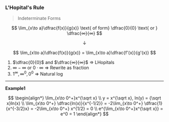 ### L'Hopital's Rule
> Indeterminate Forms


$$
    \lim_{x\to a}\dfrac{f(x)}{g(x)} \text{ of form} \dfrac{0}{0} \text{ or } \dfrac{∞}{∞}
$$

$$
    \downarrow
$$

$$
    \lim_{x\to a}\dfrac{f(x)}{g(x)} = \lim_{x\to a}\dfrac{f'(x)}{g'(x)}
$$

1. $\dfrac{0}{0}$ and $\dfrac{∞}{∞}$ => LHopitals 
2. $∞ -∞$ or $0 \cdot ∞$ => Rewrite as fraction
3. $1^∞, ∞^0, 0^0$ => Natural log

---

**Example1**

$$
    \begin{align*}
        \lim_{x\to 0^+}x^{\sqrt x} \\ 
        y = x^{\sqrt x}, ln(y) = {\sqrt x}ln(x) \\
        \lim_{x\to 0^+} \dfrac{ln(x)}{x^{-1/2}} = -2\lim_{x\to 0^+} \dfrac{1}{x^{-3/2}x} = -2\lim_{x\to 0^+} x^{1/2} = 0 \\
        e^{\lim_{x\to 0^+}x^{\sqrt x}} = e^0 = 1
    \end{align*}
$$